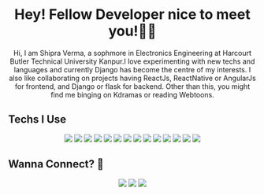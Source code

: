 <h1 align="center"> Hey! Fellow Developer nice to meet you!🌺🌼 </h1>
 
<!--
**Aaishpra/Aaishpra** is a ✨ _special_ ✨ repository because its `README.md` (this file) appears on y our GitHub profile.
-->
<p align='center'>
Hi, I am Shipra Verma, a sophmore in Electronics Engineering at Harcourt Butler Technical University Kanpur.I love experimenting with new techs and languages and currently Django has become the centre of my interests. I also like collaborating on projects having ReactJs, ReactNative or AngularJs for frontend, and Django or flask for backend. Other than this, you might find me binging on Kdramas or reading Webtoons.
</p>

## Techs I Use 
<p align='center'>
<img src ="https://img.shields.io/badge/c++%20-%2300599C.svg?&style=for-the-badge&logo=c%2B%2B&logoColor=white" /> <img src = "https://img.shields.io/badge/angular.js%20-%23E23237.svg?&style=for-the-badge&logo=angularjs&logoColor=white" /> <img src ="https://img.shields.io/badge/react%20-%2320232a.svg?&style=for-the-badge&logo=react&logoColor=%2361DAFB" /> <img src ="https://img.shields.io/badge/react_native%20-%2320232a.svg?&style=for-the-badge&logo=react&logoColor=%2361DAFB" /> <img src="https://img.shields.io/badge/bootstrap%20-%23563D7C.svg?&style=for-the-badge&logo=bootstrap&logoColor=white" /> <img src="https://img.shields.io/badge/jquery%20-%230769AD.svg?&style=for-the-badge&logo=jquery&logoColor=white" /> <img src="https://img.shields.io/badge/mysql-%2300f.svg?&style=for-the-badge&logo=mysql&logoColor=white" /> <img src ="https://img.shields.io/badge/postgres-%23316192.svg?&style=for-the-badge&logo=postgresql&logoColor=white" /> <img src="https://img.shields.io/badge/django%20-%23092E20.svg?&style=for-the-badge&logo=django&logoColor=white" /> <img src="https://img.shields.io/badge/html5%20-%23E34F26.svg?&style=for-the-badge&logo=html5&logoColor=white" /> <img src="https://img.shields.io/badge/css3%20-%231572B6.svg?&style=for-the-badge&logo=css3&logoColor=white" /> <img src="https://img.shields.io/badge/python%20-%2314354C.svg?&style=for-the-badge&logo=python&logoColor=white" /> <img src="https://img.shields.io/badge/c%20-%2300599C.svg?&style=for-the-badge&logo=c&logoColor=white" />
<img src="https://img.shields.io/badge/flask%20-%23000.svg?&style=for-the-badge&logo=flask&logoColor=white" ></p>

## Wanna Connect? :handshake:
<p align='center'>
  <a href="https://www.github.com/Aaishpra/"><img src="https://img.shields.io/badge/github-black.svg?&style=for-the-badge&logo=github&logoColor=white" /></a> 
  <a href="mailto:vaaishpra19@gmail.com?subject=Olá%20Punit"><img src="https://img.shields.io/badge/gmail-%23D14836.svg?&style=for-the-badge&logo=gmail&logoColor=white" /></a>
  <a href="https://www.linkedin.com/in/shipra-verma-76a4611ab"><img src="https://img.shields.io/badge/linkedin-%230077B5.svg?&style=for-the-badge&logo=linkedin&logoColor=white" /></a>
  
